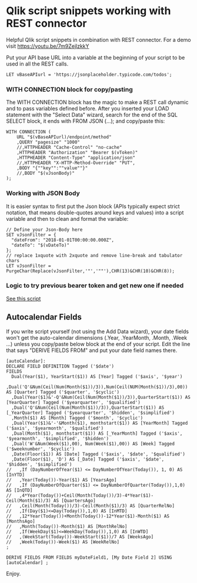 # Qlik script snippets working with REST connector

Helpful Qlik script snippets in combination with REST connector. For a demo visit https://youtu.be/7m9ZejlzkkY

Put your API base URL into a variable at the beginning of your script to be used in all the REST calls.
```
LET vBaseAPIurl = 'https://jsonplaceholder.typicode.com/todos';
```
### WITH CONNECTION block for copy/pasting
The WITH CONNECTION block has the magic to make a REST call dynamic and to pass variables defined before. After you inserted your LOAD statement with the "Select Data" wizard, search for the end of the SQL SELECT block, it ends with FROM JSON (...); and copy/paste this:
```
WITH CONNECTION (
    URL "$(vBaseAPIurl)/endpoint/method"
    ,QUERY "pagesize" "1000"
    //,HTTPHEADER "Cache-Control" "no-cache"
    ,HTTPHEADER "Authorization" "Bearer $(vToken)"
    ,HTTPHEADER "Content-Type" "application/json"
    //,HTTPHEADER "X-HTTP-Method-Override" "PUT",
    ,BODY "{""key"":""value""}"
    //,BODY "$(vJsonBody)"
); 
```

### Working with JSON Body 
It is easier syntax to first put the Json block (APIs typically expect strict notation, that means 
double-quotes around keys and values) into a script variable and then to clean and format the variable:
```
// Define your Json-Body here
SET vJsonFilter = {
  "dateFrom": "2018-01-01T00:00:00.000Z",
  "dateTo": "$(vDateTo)"
};
// replace 1xquote with 2xquote and remove line-break and tabulator chars
LET vJsonFilter = PurgeChar(Replace(vJsonFilter,'"','""'),CHR(13)&CHR(10)&CHR(8));
```
### Logic to try previous bearer token and get new one if needed
<a href="https://github.com/ChristofSchwarz/qs_script_rest_api/blob/master/sub_try_request.md">See this script</a>

## Autocalendar Fields
If you write script yourself (not using the Add Data wizard), your date fields won't get the auto-calendar dimensions (.Year, .YearMonth, .Month, .Week ...) unless you copy/paste below block at the end of your script. Edit the line that says "DERIVE FIELDS FROM" and put your date field names there.

```
[autoCalendar]: 
DECLARE FIELD DEFINITION Tagged ('$date')
FIELDS
  Dual(Year($1), YearStart($1)) AS [Year] Tagged ('$axis', '$year')
  ,Dual('Q'&Num(Ceil(Num(Month($1))/3)),Num(Ceil(NUM(Month($1))/3),00)) AS [Quarter] Tagged ('$quarter', '$cyclic')
  ,Dual(Year($1)&'-Q'&Num(Ceil(Num(Month($1))/3)),QuarterStart($1)) AS [YearQuarter] Tagged ('$yearquarter', '$qualified')
  ,Dual('Q'&Num(Ceil(Num(Month($1))/3)),QuarterStart($1)) AS [_YearQuarter] Tagged ('$yearquarter', '$hidden', '$simplified')
  ,Month($1) AS [Month] Tagged ('$month', '$cyclic')
  ,Dual(Year($1)&'-'&Month($1), monthstart($1)) AS [YearMonth] Tagged ('$axis', '$yearmonth', '$qualified')
  ,Dual(Month($1), monthstart($1)) AS [_YearMonth] Tagged ('$axis', '$yearmonth', '$simplified', '$hidden')
  ,Dual('W'&Num(Week($1),00), Num(Week($1),00)) AS [Week] Tagged ('$weeknumber', '$cyclic')
  ,Date(Floor($1)) AS [Date] Tagged ('$axis', '$date', '$qualified')
  ,Date(Floor($1), 'D') AS [_Date] Tagged ('$axis', '$date', '$hidden', '$simplified')
//   ,If (DayNumberOfYear($1) <= DayNumberOfYear(Today()), 1, 0) AS [InYTD] 
//   ,Year(Today())-Year($1) AS [YearsAgo] 
//   ,If (DayNumberOfQuarter($1) <= DayNumberOfQuarter(Today()),1,0) AS [InQTD] 
//   ,4*Year(Today())+Ceil(Month(Today())/3)-4*Year($1)-Ceil(Month($1)/3) AS [QuartersAgo] 
//   ,Ceil(Month(Today())/3)-Ceil(Month($1)/3) AS [QuarterRelNo] 
//   ,If(Day($1)<=Day(Today()),1,0) AS [InMTD] 
//   ,12*Year(Today())+Month(Today())-12*Year($1)-Month($1) AS [MonthsAgo] 
//   ,Month(Today())-Month($1) AS [MonthRelNo] 
//   ,If(WeekDay($1)<=WeekDay(Today()),1,0) AS [InWTD] 
//   ,(WeekStart(Today())-WeekStart($1))/7 AS [WeeksAgo] 
//   ,Week(Today())-Week($1) AS [WeekRelNo] 
;

DERIVE FIELDS FROM FIELDS myDateField1, [My Date Field 2] USING [autoCalendar] ;
```

Enjoy.

